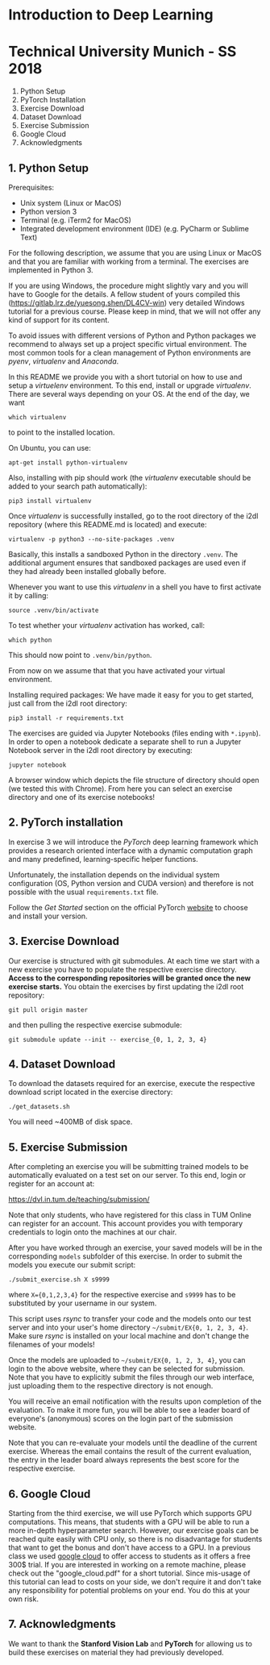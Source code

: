 # Introduction to Deep Learning
# Technical University Munich - SS 2018

1. Python Setup
2. PyTorch Installation
3. Exercise Download
4. Dataset Download
5. Exercise Submission
6. Google Cloud
7. Acknowledgments


## 1. Python Setup

Prerequisites:
- Unix system (Linux or MacOS)
- Python version 3
- Terminal (e.g. iTerm2 for MacOS)
- Integrated development environment (IDE) (e.g. PyCharm or Sublime Text)

For the following description, we assume that you are using Linux or MacOS and that you are familiar with working from a terminal. The exercises are implemented in Python 3.

If you are using Windows, the procedure might slightly vary and you will have to Google for the details. A fellow student of yours compiled this (https://gitlab.lrz.de/yuesong.shen/DL4CV-win) very detailed Windows tutorial for a previous course. Please keep in mind, that we will not offer any kind of support for its content.

To avoid issues with different versions of Python and Python packages we recommend to always set up a project specific virtual environment. The most common tools for a clean management of Python environments are *pyenv*, *virtualenv* and *Anaconda*.

In this README we provide you with a short tutorial on how to use and setup a *virtuelenv* environment. To this end, install or upgrade *virtualenv*. There are several ways depending on your OS. At the end of the day, we want

`which virtualenv`

to point to the installed location.

On Ubuntu, you can use:

`apt-get install python-virtualenv`

Also, installing with pip should work (the *virtualenv* executable should be added to your search path automatically):

`pip3 install virtualenv`

Once *virtualenv* is successfully installed, go to the root directory of the i2dl repository (where this README.md is located) and execute:

`virtualenv -p python3 --no-site-packages .venv`

Basically, this installs a sandboxed Python in the directory `.venv`. The
additional argument ensures that sandboxed packages are used even if they had
already been installed globally before.

Whenever you want to use this *virtualenv* in a shell you have to first
activate it by calling:

`source .venv/bin/activate`

To test whether your *virtualenv* activation has worked, call:

`which python`

This should now point to `.venv/bin/python`.

From now on we assume that that you have activated your virtual environment.

Installing required packages:
We have made it easy for you to get started, just call from the i2dl root directory:

`pip3 install -r requirements.txt`

The exercises are guided via Jupyter Notebooks (files ending with `*.ipynb`). In order to open a notebook dedicate a separate shell to run a Jupyter Notebook server in the i2dl root directory by executing:

`jupyter notebook`

A browser window which depicts the file structure of directory should open (we tested this with Chrome). From here you can select an exercise directory and one of its exercise notebooks!


## 2. PyTorch installation

In exercise 3 we will introduce the *PyTorch* deep learning framework which provides a research oriented interface with a dynamic computation graph and many predefined, learning-specific helper functions.

Unfortunately, the installation depends on the individual system configuration (OS, Python version and CUDA version) and therefore is not possible with the usual `requirements.txt` file.

Follow the *Get Started* section on the official PyTorch [website](http://pytorch.org/) to choose and install your version.


## 3. Exercise Download

Our exercise is structured with git submodules. At each time we start with a new exercise you have to populate the respective exercise directory. __Access to the corresponding repositories will be granted once the new exercise starts.__
You obtain the exercises by first updating the i2dl root repository:

`git pull origin master`

and then pulling the respective exercise submodule:

`git submodule update --init -- exercise_{0, 1, 2, 3, 4}`


## 4. Dataset Download

To download the datasets required for an exercise, execute the respective download script located in the exercise directory:

`./get_datasets.sh`

You will need ~400MB of disk space.


## 5. Exercise Submission

After completing an exercise you will be submitting trained models to be
automatically evaluated on a test set on our server. To this end, login or register for an account at:

https://dvl.in.tum.de/teaching/submission/

Note that only students, who have registered for this class in TUM Online can
register for an account. This account provides you with temporary credentials to login onto the machines at our chair.

After you have worked through an exercise, your saved models will be in the corresponding `models` subfolder of this exercise. In order to submit the models you execute our submit script:

`./submit_exercise.sh X s9999`

where `X={0,1,2,3,4}` for the respective exercise and `s9999` has to be substituted by your username in our system.

This script uses *rsync* to transfer your code and the models onto our test server and into your user's home directory `~/submit/EX{0, 1, 2, 3, 4}`. Make sure *rsync* is installed on your local machine and don't change the filenames of your models!

Once the models are uploaded to `~/submit/EX{0, 1, 2, 3, 4}`, you can login to the above website, where they can be selected for submission. Note that you have to explicitly submit the files through our web interface, just uploading them to the respective directory is not enough.

You will receive an email notification with the results upon completion of the
evaluation. To make it more fun, you will be able to see a leader board of everyone's (anonymous) scores on the login part of the submission website.

Note that you can re-evaluate your models until the deadline of the current exercise. Whereas the email contains the result of the current evaluation, the entry in the leader board always represents the best score for the respective exercise.


## 6. Google Cloud

Starting from the third exercise, we will use PyTorch which supports GPU computations. This means, that students with a GPU will be able to run a more in-depth hyperparameter search. However, our exercise goals can be reached quite easily with CPU only, so there is no disadvantage for students that want to get the bonus and don't have access to a GPU.
In a previous class we used [google cloud](https://cloud.google.com/) to offer access to students as it offers a free 300$ trial. If you are interested in working on a remote machine, please check out the "google_cloud.pdf" for a short tutorial. Since mis-usage of this tutorial can lead to costs on your side, we don't require it and don't take any responsibility for potential problems on your end. You do this at your own risk.


## 7. Acknowledgments

We want to thank the **Stanford Vision Lab** and **PyTorch** for allowing us to build these exercises on material they had previously developed.
